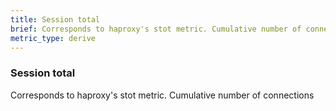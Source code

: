 ```yaml
---
title: Session total
brief: Corresponds to haproxy's stot metric. Cumulative number of connections
metric_type: derive
---
```

### Session total

Corresponds to haproxy's stot metric. Cumulative number of connections